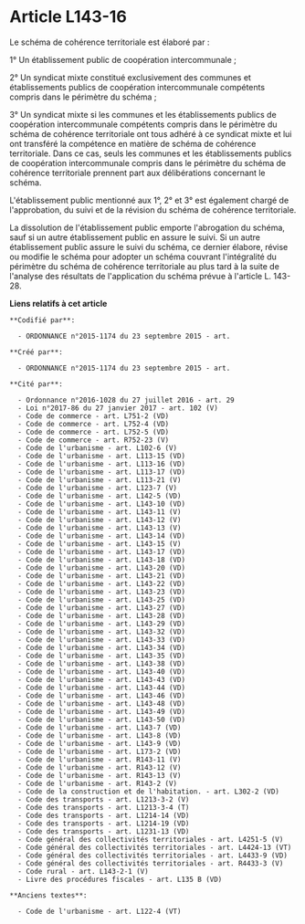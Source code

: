 # Article L143-16

Le schéma de cohérence territoriale est élaboré par : 

1° Un établissement public de coopération intercommunale ; 

2° Un syndicat mixte constitué exclusivement des communes et établissements publics de coopération intercommunale compétents
compris dans le périmètre du schéma ; 

3° Un syndicat mixte si les communes et les établissements publics de coopération intercommunale compétents compris dans le
périmètre du schéma de cohérence territoriale ont tous adhéré à ce syndicat mixte et lui ont transféré la compétence en
matière de schéma de cohérence territoriale. Dans ce cas, seuls les communes et les établissements publics de coopération
intercommunale compris dans le périmètre du schéma de cohérence territoriale prennent part aux délibérations concernant le
schéma. 

L'établissement public mentionné aux 1°, 2° et 3° est également chargé de l'approbation, du suivi et de la révision du schéma
de cohérence territoriale. 

La dissolution de l'établissement public emporte l'abrogation du schéma, sauf si un autre établissement public en assure le
suivi. Si un autre établissement public assure le suivi du schéma, ce dernier élabore, révise ou modifie le schéma pour
adopter un schéma couvrant l'intégralité du périmètre du schéma de cohérence territoriale au plus tard à la suite de
l'analyse des résultats de l'application du schéma prévue à l'article L. 143-28.

**Liens relatifs à cet article**

	**Codifié par**:

	  - ORDONNANCE n°2015-1174 du 23 septembre 2015 - art.

	**Créé par**:

	  - ORDONNANCE n°2015-1174 du 23 septembre 2015 - art.

	**Cité par**:

	  - Ordonnance n°2016-1028 du 27 juillet 2016 - art. 29
	  - Loi n°2017-86 du 27 janvier 2017 - art. 102 (V)
	  - Code de commerce - art. L751-2 (VD)
	  - Code de commerce - art. L752-4 (VD)
	  - Code de commerce - art. L752-5 (VD)
	  - Code de commerce - art. R752-23 (V)
	  - Code de l'urbanisme - art. L102-6 (V)
	  - Code de l'urbanisme - art. L113-15 (VD)
	  - Code de l'urbanisme - art. L113-16 (VD)
	  - Code de l'urbanisme - art. L113-17 (VD)
	  - Code de l'urbanisme - art. L113-21 (V)
	  - Code de l'urbanisme - art. L123-7 (V)
	  - Code de l'urbanisme - art. L142-5 (VD)
	  - Code de l'urbanisme - art. L143-10 (VD)
	  - Code de l'urbanisme - art. L143-11 (V)
	  - Code de l'urbanisme - art. L143-12 (V)
	  - Code de l'urbanisme - art. L143-13 (V)
	  - Code de l'urbanisme - art. L143-14 (VD)
	  - Code de l'urbanisme - art. L143-15 (V)
	  - Code de l'urbanisme - art. L143-17 (VD)
	  - Code de l'urbanisme - art. L143-18 (VD)
	  - Code de l'urbanisme - art. L143-20 (VD)
	  - Code de l'urbanisme - art. L143-21 (VD)
	  - Code de l'urbanisme - art. L143-22 (VD)
	  - Code de l'urbanisme - art. L143-23 (VD)
	  - Code de l'urbanisme - art. L143-25 (VD)
	  - Code de l'urbanisme - art. L143-27 (VD)
	  - Code de l'urbanisme - art. L143-28 (VD)
	  - Code de l'urbanisme - art. L143-29 (VD)
	  - Code de l'urbanisme - art. L143-32 (VD)
	  - Code de l'urbanisme - art. L143-33 (VD)
	  - Code de l'urbanisme - art. L143-34 (VD)
	  - Code de l'urbanisme - art. L143-35 (VD)
	  - Code de l'urbanisme - art. L143-38 (VD)
	  - Code de l'urbanisme - art. L143-40 (VD)
	  - Code de l'urbanisme - art. L143-43 (VD)
	  - Code de l'urbanisme - art. L143-44 (VD)
	  - Code de l'urbanisme - art. L143-46 (VD)
	  - Code de l'urbanisme - art. L143-48 (VD)
	  - Code de l'urbanisme - art. L143-49 (VD)
	  - Code de l'urbanisme - art. L143-50 (VD)
	  - Code de l'urbanisme - art. L143-7 (VD)
	  - Code de l'urbanisme - art. L143-8 (VD)
	  - Code de l'urbanisme - art. L143-9 (VD)
	  - Code de l'urbanisme - art. L173-2 (VD)
	  - Code de l'urbanisme - art. R143-11 (V)
	  - Code de l'urbanisme - art. R143-12 (V)
	  - Code de l'urbanisme - art. R143-13 (V)
	  - Code de l'urbanisme - art. R143-2 (V)
	  - Code de la construction et de l'habitation. - art. L302-2 (VD)
	  - Code des transports - art. L1213-3-2 (V)
	  - Code des transports - art. L1213-3-4 (T)
	  - Code des transports - art. L1214-14 (VD)
	  - Code des transports - art. L1214-19 (VD)
	  - Code des transports - art. L1231-13 (VD)
	  - Code général des collectivités territoriales - art. L4251-5 (V)
	  - Code général des collectivités territoriales - art. L4424-13 (VT)
	  - Code général des collectivités territoriales - art. L4433-9 (VD)
	  - Code général des collectivités territoriales - art. R4433-3 (V)
	  - Code rural - art. L143-2-1 (V)
	  - Livre des procédures fiscales - art. L135 B (VD)

	**Anciens textes**:

	  - Code de l'urbanisme - art. L122-4 (VT)
